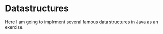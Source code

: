 # Datastructures
Here I am going to implement several famous data structures in Java as an exercise.
